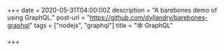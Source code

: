 +++
date = 2020-05-31T04:00:00Z
description = "A barebones demo of using GraphQL."
post-url = "https://github.com/dyllandry/barebones-graphql"
tags = ["nodejs", "graphql"]
title = "🕸️ GraphQL"

+++
